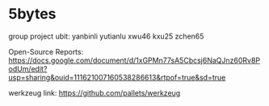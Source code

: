 # 5bytes
group project
ubit:
yanbinli
yutianlu
xwu46
kxu25
zchen65


Open-Source Reports: 
https://docs.google.com/document/d/1xGPMn77sA5Cbcsj6NaQJnz60Rv8PodUm/edit?usp=sharing&ouid=111621007160538286613&rtpof=true&sd=true



werkzeug link: https://github.com/pallets/werkzeug
